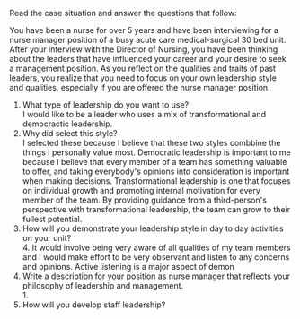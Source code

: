 Read the case situation and answer the questions that follow:  

You have been a nurse for over 5 years and have been interviewing for a nurse manager position of a busy acute care medical-surgical 30 bed unit. After your interview with the Director of Nursing, you have been thinking about the leaders that have influenced your career and your desire to seek a management position. As you reflect on the qualities and traits of past leaders, you realize that you need to focus on your own leadership style and qualities, especially if you are offered the nurse manager position.  

1. What type of leadership do you want to use?  
		I would like to be a leader who uses a mix of transformational and democractic leadership. 
1. Why did select this style?  
		I selected these because I believe that these two styles combbine the things I personally value most. Democratic leadership is important to me because I believe that every member of a team has something valuable to offer, and taking everybody's opinions into consideration is important when making decisions. Transformational leadership is one that focuses on individual growth and promoting internal motivation for every member of the team. By providing guidance from a third-person's perspective with transformational leadership, the team can grow to their fullest potential. 
1. How will you demonstrate your leadership style in day to day activities on your unit?  
	4. It would involve being very aware of all qualities of my team members and I would make effort to be very observant and listen to any concerns and opinions. Active listening is a major aspect of demon
2. Write a description for your position as nurse manager that reflects your philosophy of leadership and management.  
	1. 
3. How will you develop staff leadership?

